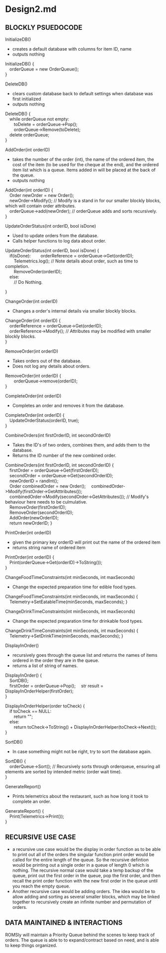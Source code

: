 <h1>Design2.md</h1>

<h2>BLOCKLY PSUEDOCODE</h2>

InitializeDB()
- creates a default database with columns for item ID, name
- outputs nothing

InitializeDB() { <br>
&emsp;orderQueue = new OrderQueue(); <br>
} 

DeleteDB()
- clears custom database back to default settings when database was first initialized
- outputs nothing

DeleteDB() { <br>
&emsp;while orderQueue not empty: <br>
&emsp;&emsp;toDelete = orderQueue->Pop(); <br>
&emsp;&emsp;orderQueue->Remove(toDelete); <br>
&emsp;delete orderQueue; <br>
}

AddOrder(int orderID) 
- takes the number of the order (int), the name of the ordered item, the cost of the item (to be used for the cheque at the end), and the ordered item list which is a queue. Items added in will be placed at the back of the queue.
- outputs nothing

AddOrder(int orderID) { <br>
&emsp;Order newOrder = new Order(); <br>
&emsp;newOrder->Modify(); // Modify is a stand in for our smaller blockly blocks, which will contain order attributes. <br>
&emsp;orderQueue->add(newOrder); // orderQueue adds and sorts recursively. <br>
}

UpdateOrderStatus(int orderID, bool isDone)
- Used to update orders from the database. 
- Calls helper functions to log data about order.

UpdateOrderStatus(int orderID, bool isDone) { <br>
&emsp;if(isDone):
&emsp;&emsp;orderReference = orderQueue->Get(orderID); <br>
&emsp;&emsp;Telemetrics.log(); // Note details about order, such as time to completion. <br>
&emsp;&emsp;RemoveOrder(orderID); <br>
&emsp;else: <br>
&emsp;&emsp;// Do Nothing. <br>

}

ChangeOrder(int orderID)
- Changes a order's internal details via smaller blockly blocks.

ChangeOrder(int orderID) { <br>
&emsp;orderReference = orderQueue->Get(orderID); <br>
&emsp;orderReference->Modify(); // Attributes may be modified with smaller blockly blocks. <br>
}


RemoveOrder(int orderID)
- Takes orders out of the database.
- Does not log any details about orders.

RemoveOrder(int orderID) { <br>
&emsp;&emsp;orderQueue->remove(orderID); <br>
}

CompleteOrder(int orderID)
- Completes an order and removes it from the database.

CompleteOrder(int orderID) { <br>
&emsp;UpdateOrderStatus(orderID, true); <br>
}

CombineOrders(int firstOrderID, int secondOrderID)
- Takes the ID's of two orders, combines them, and adds them to the database.
- Returns the ID number of the new combined order.

CombineOrders(int firstOrderID, int secondOrderID) { <br>
&emsp;firstOrder = orderQueue->Get(firstOrderID); <br>
&emsp;secondOrder = orderQueue->Get(secondOrderID); <br>
&emsp;newOrderID = randInt(); <br>
&emsp;Order combinedOrder = new Order();
&emsp;combinedOrder->Modify(firstOrder->GetAtttributes()); <br>
&emsp;combinedOrder->Modify(secondOrder->GetAttributes()); // Modify's behaviour here needs to be culmulative. <br>
&emsp;RemoveOrder(firstOrderID); <br>
&emsp;RemoveOrder(secondOrderID); <br>
&emsp;AddOrder(newOrderID); <br>
&emsp;return newOrderID;
}

PrintOrder(int orderID)
- given the primary key orderID will print out the name of the ordered item
- returns string name of ordered item

PrintOrder(int orderID) { <br>
&emsp;Print(orderQueue->Get(orderID)->ToString()); <br>
}

ChangeFoodTimeConstraints(int minSeconds, int maxSeconds)
- Change the expected preparation time for edible food types.

ChangeFoodTimeConstraints(int minSeconds, int maxSeconds) { <br>
&emsp;Telemetry->SetEatableTime(minSeconds, maxSeconds);
}

ChangeDrinkTimeConstraints(int minSeconds, int maxSeconds)
- Change the expected preparation time for drinkable food types.

ChangeDrinkTimeConstraints(int minSeconds, int maxSeconds) { <br>
&emsp;Telemetry->SetDrinkTime(minSeconds, maxSeconds);
}

DisplayInOrder()
- recursively goes through the queue list and returns the names of items ordered in the order they are in the queue.
- returns a list of string of names.

DisplayInOrder() { <br>
&emsp;SortDB(); <br>
&emsp;firstOrder = orderQueue->Pop();
&emsp;str result = DisplayInOrderHelper(firstOrder); <br>
}

DisplayInOrderHelper(order toCheck) { <br>
&emsp;if toCheck == NULL: <br>
&emsp;&emsp;return ""; <br>
&emsp;else: <br>
&emsp;&emsp;return toCheck->ToString() + DisplayInOrderHelper(toCheck->Next()); <br>
}

SortDB()
- In case something might not be right, try to sort the database again.

SortDB() { <br>
&emsp;orderQueue->Sort(); // Recursively sorts through orderqueue, ensuring all elements are sorted by intended metric (order wait time). <br>
}

GenerateReport()
- Prints telemetrics about the restaurant, such as how long it took to complete an order.

GenerateReport() { <br>
&emsp;Print(Telemetrics->Print()); <br>
}

<h2>RECURSIVE USE CASE</h2>

- a recursive use case would be the display in order function as to be able to print out all of the orders the singular function print order would be called for the entire length of the queue. So the recursive defintion would be printing out a single order in a queue of length 0 which is nothing. The recursive normal case would take a temp backup of the queue, print out the first order in  the queue, pop the first order, and then recall the print order function with the new first order in the queue until you reach the empty queue.
- Another recursive case would be adding orders. The idea would be to allow adding and sorting as several smaller blocks, which may be linked together to recursively create an infinite number and permutation of orders.

<h2>DATA MAINTAINED & INTERACTIONS</h2>

ROMSly will maintain a Priority Queue behind the scenes to keep track of orders. The queue is able to to expand/contract based on need, and is able to keep things organized.
